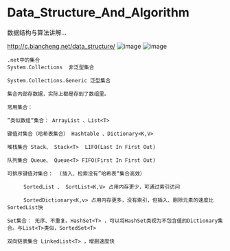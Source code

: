 # Data_Structure_And_Algorithm
数据结构与算法讲解... 

http://c.biancheng.net/data_structure/
![image](https://user-images.githubusercontent.com/26539681/147548189-f405f13f-57eb-4949-b98a-10804482f453.png)
![image](https://user-images.githubusercontent.com/26539681/147548147-d051704f-2b24-4043-9ae7-759e23ff544d.png)

```
.net中的集合
System.Collections  非泛型集合

System.Collections.Generic 泛型集合

集合内部存数据，实际上都是存到了数组里。

常用集合：

”类似数组“集合： ArrayList 、List<T>

键值对集合（哈希表集合） Hashtable 、Dictionary<K,V>

堆栈集合 Stack、 Stack<T>  LIFO(Last In First Out)

队列集合 Queue、 Queue<T> FIFO(First In First Out)

可排序键值对集合：  (插入、检索没有”哈希表“集合高效）

  　　SortedList 、 SortList<K,V> 占用内存更少，可通过索引访问

　　  SortedDictionary<K,v> 占用内存更多，没有索引，但插入、删除元素的速度比SortedList快

Set集合： 无序、不重复。HashSet<T> ，可以将HashSet类视为不包含值的Dictionary集合。与List<T>类似，SortedSet<T>

双向链表集合 LinkedList<T> ，增删速度快
```
